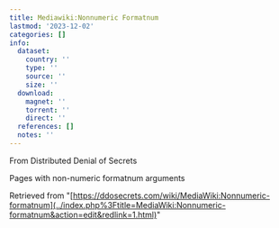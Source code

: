 ```yaml
---
title: Mediawiki:Nonnumeric Formatnum
lastmod: '2023-12-02'
categories: []
info:
  dataset:
    country: ''
    type: ''
    source: ''
    size: ''
  download:
    magnet: ''
    torrent: ''
    direct: ''
  references: []
  notes: ''
---
```




From Distributed Denial of Secrets

Pages with non-numeric formatnum arguments

Retrieved from
"[https://ddosecrets.com/wiki/MediaWiki:Nonnumeric-formatnum](../index.php%3Ftitle=MediaWiki:Nonnumeric-formatnum&action=edit&redlink=1.html)"

